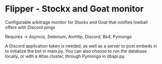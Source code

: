 # Flipper - Stockx and Goat monitor

Configurable arbitrage monitor for Stockx and Goat that notifies lowball offers with Discord pings

Requires -> Asyncio, Selenium, Aiohttp, Discord, Bs4, Pymongo

A Discord application token is needed, as well as a server to post embeds in to initialize the bot in main.py. You can also choose to run the database locally, or with a Atlas cluster, through Pymongo in dbapi.py.
